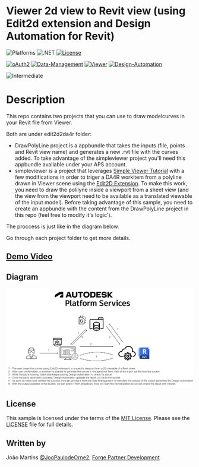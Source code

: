 # Viewer 2d view to Revit view (using Edit2d extension and Design Automation for Revit)
![Platforms](https://img.shields.io/badge/platform-Windows|MacOS-lightgray.svg)
![.NET](https://img.shields.io/badge/.NET%206-blue.svg)
[![License](http://img.shields.io/:license-MIT-blue.svg)](http://opensource.org/licenses/MIT)

[![oAuth2](https://img.shields.io/badge/oAuth2-v1-green.svg)](http://developer.autodesk.com/)
[![Data-Management](https://img.shields.io/badge/Data%20Management-v1-green.svg)](http://developer.autodesk.com/)
[![Viewer](https://img.shields.io/badge/Viewer-v7-green.svg)](http://developer.autodesk.com/)
[![Design-Automation](https://img.shields.io/badge/Design%20Automation-v3-green.svg)](http://developer.autodesk.com/)

![Intermediate](https://img.shields.io/badge/Level-Intermediate-blue.svg)

# Description

This repo contains two projects that you can use to draw modelcurves in your Revit file from Viewer.

Both are under edit2d2da4r folder:

- DrawPolyLine project is a appbundle that takes the inputs (file, points and Revit view name) and generates a new .rvt file with the curves added. To take advantage of the simpleviewer project you'll need this appbundle available under your APS account.
- simpleviewer is a project that leverages [Simple Viewer Tutorial](https://forge-tutorials.autodesk.io/tutorials/simple-viewer/) with a few modifications in order to triger a DA4R workitem from a polyline drawn in Viewer scene using the [Edit2D Extension](https://forge.autodesk.com/en/docs/viewer/v7/developers_guide/advanced_options/edit2d-setup/). To make this work, you need to draw the polilyne inside a viewport from a sheet view (and the view from the viewport need to be available as a translated viewable of the input model).
Before taking advantage of this sample, you need to create an appbundle with the content from the DrawPolyLine project in this repo (feel free to modify it's logic').

The proccess is just like in the diagram below.

Go through each project folder to get more details.

## [Demo Video](https://youtu.be/Hwf2kOwfy2I)

## Diagram

![](./assets/diagram.png)

## License

This sample is licensed under the terms of the [MIT License](http://opensource.org/licenses/MIT). Please see the [LICENSE](LICENSE) file for full details.

## Written by

João Martins [@JooPaulodeOrne2](http://twitter.com/JooPaulodeOrne2), [Forge Partner Development](http://forge.autodesk.com)
